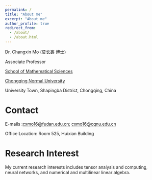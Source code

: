 ```yaml
---
permalink: /
title: "About me"
excerpt: "About me"
author_profile: true
redirect_from: 
  - /about/
  - /about.html
---
```

Dr. Changxin Mo (莫长鑫 博士)

Associate Professor

[School of Mathematical Sciences](https://math.cqnu.edu.cn/)

[Chongqing Normal University](https://www.cqnu.edu.cn/)

University Town, Shapingba District, Chongqing, China



Contact
======
E-mails :cxmo16@fudan.edu.cn; cxmo16@cqnu.edu.cn

Office Location: Room 525, Huixian Building

Research Interest
======
My current research interests includes tensor analysis and computing, neural networks, and numerical and multilinear linear algebra.

